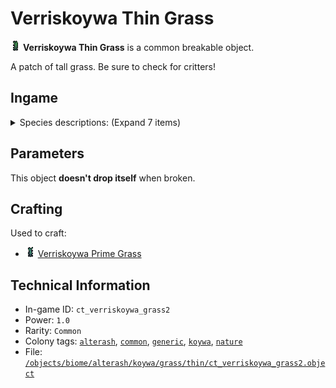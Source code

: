 # Verriskoywa Thin Grass

<img src="https://raw.githubusercontent.com/Ceterai/Enternia/main/objects/biome/alterash/koywa/grass/thin/icon.png" alt="Verriskoywa Thin Grass icon" loading="lazy" height="16px" width="auto" /> **Verriskoywa Thin Grass** is a common breakable object.

A patch of tall grass. Be sure to check for critters!

## Ingame

<details markdown="1"><summary>Species descriptions: (Expand 7 items)</summary>

- Apex: Tall grass. It rustles gently in the breeze.
- Avian: Tall, feathery grass.
- Floran: Floran hides in grasss, then jumps out to surprise prey! Never failsss.
- Glitch: Stealthy. Floran often disguise themselves in tall grass to hunt their prey.
- Human: I just want to run barefoot through this grass.
- Hylotl: Grass swaying in the wind, is there anything more peaceful?
- Novakid: This grass is awful tall, no time for gardenin'.

</details>

## Parameters

This object **doesn't drop itself** when broken.

## Crafting

Used to craft:

- <img src="https://raw.githubusercontent.com/Ceterai/Enternia/main/objects/biome/alterash/koywa/grass/prime/icon.png" alt="Verriskoywa Prime Grass icon" loading="lazy" height="16px" width="auto" /> [Verriskoywa Prime Grass](https://ceterai.github.io/MyEnternia/Wiki/VerriskoywaPrimeGrass)

## Technical Information

- In-game ID: `ct_verriskoywa_grass2`
- Power: `1.0`
- Rarity: `Common`
- Colony tags: [`alterash`](https://ceterai.github.io/MyEnternia/Wiki/Tags/Alterash), [`common`](https://ceterai.github.io/MyEnternia/Wiki/Tags/Common), [`generic`](https://ceterai.github.io/MyEnternia/Wiki/Tags/Generic), [`koywa`](https://ceterai.github.io/MyEnternia/Wiki/Tags/Koywa), [`nature`](https://ceterai.github.io/MyEnternia/Wiki/Tags/Nature)
- File: [`/objects/biome/alterash/koywa/grass/thin/ct_verriskoywa_grass2.object`](https://github.com/Ceterai/Enternia/blob/main/objects/biome/alterash/koywa/grass/thin/ct_verriskoywa_grass2.object)
